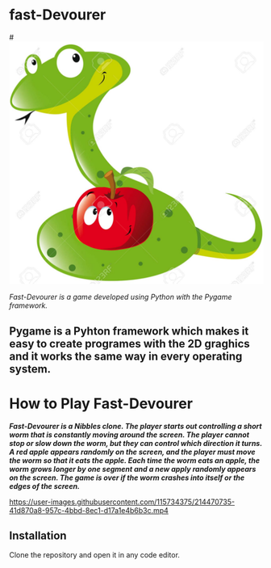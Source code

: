 # fast-Devourer
#![Alt text](happy.jpeg) 

*Fast-Devourer is a game developed using Python with the Pygame framework.*



## **Pygame is a Pyhton framework which makes it easy to create programes with the 2D graghics and it works the same way in every operating system.**

# How to Play Fast-Devourer
***Fast-Devourer is a Nibbles clone. The player starts out controlling a short worm that is constantly 
moving around the screen. The player cannot stop or slow down the worm, but they can control 
which direction it turns. A red apple appears randomly on the screen, and the player must move 
the worm so that it eats the apple. Each time the worm eats an apple, the worm grows longer by 
one segment and a new apply randomly appears on the screen. The game is over if the worm
crashes into itself or the edges of the screen.***



https://user-images.githubusercontent.com/115734375/214470735-41d870a8-957c-4bbd-8ec1-d17a1e4b6b3c.mp4



## **Installation**
 Clone the repository and open it in any code editor. 
